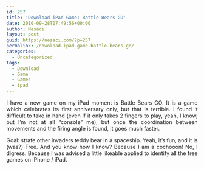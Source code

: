 ```yaml
---
id: 257
title: 'Download iPad Game: Battle Bears GO'
date: 2010-09-28T07:49:56+00:00
author: Nesaci
layout: post
guid: https://nesaci.com/?p=257
permalink: /download-ipad-game-battle-bears-go/
categories:
  - Uncategorized
tags:
  - Download
  - Game
  - Games
  - ipad
---
```

<p style="text-align: justify;">
  I have a new game on my iPad moment is Battle Bears GO. It is a game which celebrates its first anniversary only, but that is terrible. I found it difficult to take in hand (even if it only takes 2 fingers to play, yeah, I know, but I&#8217;m not at all &#8220;console&#8221; me), but once the coordination between movements and the firing angle is found, it goes much faster.
</p>

<p style="text-align: justify;">
  Goal: strafe other invaders teddy bear in a spaceship. Yeah, it&#8217;s fun, and it is (was?) Free. And you know how I know? Because I am a cochooon! No, I digress. Because I was advised a little likeable applied to identify all the free games on iPhone / iPad.
</p>